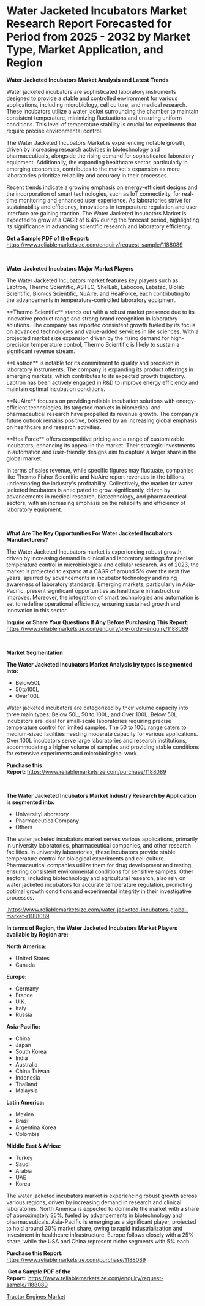 <p><h1>Water Jacketed Incubators Market Research Report Forecasted for Period from 2025 -  2032 by Market Type, Market Application, and Region</h1></p><p><strong>Water Jacketed Incubators Market Analysis and Latest Trends</strong></p>
<p><p>Water jacketed incubators are sophisticated laboratory instruments designed to provide a stable and controlled environment for various applications, including microbiology, cell culture, and medical research. These incubators utilize a water jacket surrounding the chamber to maintain consistent temperature, minimizing fluctuations and ensuring uniform conditions. This level of temperature stability is crucial for experiments that require precise environmental control.</p><p>The Water Jacketed Incubators Market is experiencing notable growth, driven by increasing research activities in biotechnology and pharmaceuticals, alongside the rising demand for sophisticated laboratory equipment. Additionally, the expanding healthcare sector, particularly in emerging economies, contributes to the market's expansion as more laboratories prioritize reliability and accuracy in their processes.</p><p>Recent trends indicate a growing emphasis on energy-efficient designs and the incorporation of smart technologies, such as IoT connectivity, for real-time monitoring and enhanced user experience. As laboratories strive for sustainability and efficiency, innovations in temperature regulation and user interface are gaining traction. The Water Jacketed Incubators Market is expected to grow at a CAGR of 6.4% during the forecast period, highlighting its significance in advancing scientific research and laboratory efficiency.</p></p>
<p><strong>Get a Sample PDF of the Report:&nbsp;</strong> <a href="https://www.reliablemarketsize.com/enquiry/request-sample/1188089?utm_campaign=3075&utm_medium=2&utm_source=Github&utm_content=ia&utm_term=10042025&utm_id=water-jacketed-incubators">https://www.reliablemarketsize.com/enquiry/request-sample/1188089</a></p>
<p>&nbsp;</p>
<p><strong>Water Jacketed Incubators Major Market Players</strong></p>
<p><p>The Water Jacketed Incubators market features key players such as Labtron, Thermo Scientific, ASTEC, ShelLab, Labocon, Labstac, Biolab Scientific, Bionics Scientific, NuAire, and HealForce, each contributing to the advancements in temperature-controlled laboratory equipment.</p><p>**Thermo Scientific** stands out with a robust market presence due to its innovative product range and strong brand recognition in laboratory solutions. The company has reported consistent growth fueled by its focus on advanced technologies and value-added services in life sciences. With a projected market size expansion driven by the rising demand for high-precision temperature control, Thermo Scientific is likely to sustain a significant revenue stream.</p><p>**Labtron** is notable for its commitment to quality and precision in laboratory instruments. The company is expanding its product offerings in emerging markets, which contributes to its expected growth trajectory. Labtron has been actively engaged in R&D to improve energy efficiency and maintain optimal incubation conditions.</p><p>**NuAire** focuses on providing reliable incubation solutions with energy-efficient technologies. Its targeted markets in biomedical and pharmaceutical research have propelled its revenue growth. The company’s future outlook remains positive, bolstered by an increasing global emphasis on healthcare and research activities.</p><p>**HealForce** offers competitive pricing and a range of customizable incubators, enhancing its appeal in the market. Their strategic investments in automation and user-friendly designs aim to capture a larger share in the global market.</p><p>In terms of sales revenue, while specific figures may fluctuate, companies like Thermo Fisher Scientific and NuAire report revenues in the billions, underscoring the industry's profitability. Collectively, the market for water jacketed incubators is anticipated to grow significantly, driven by advancements in medical research, biotechnology, and pharmaceutical sectors, with an increasing emphasis on the reliability and efficiency of laboratory equipment.</p></p>
<p>&nbsp;</p>
<p><strong>What Are The Key Opportunities For Water Jacketed Incubators Manufacturers?</strong></p>
<p><p>The Water Jacketed Incubators market is experiencing robust growth, driven by increasing demand in clinical and laboratory settings for precise temperature control in microbiological and cellular research. As of 2023, the market is projected to expand at a CAGR of around 5% over the next five years, spurred by advancements in incubator technology and rising awareness of laboratory standards. Emerging markets, particularly in Asia-Pacific, present significant opportunities as healthcare infrastructure improves. Moreover, the integration of smart technologies and automation is set to redefine operational efficiency, ensuring sustained growth and innovation in this sector.</p></p>
<p><strong>Inquire or Share Your Questions If Any Before Purchasing This Report:</strong> <a href="https://www.reliablemarketsize.com/enquiry/pre-order-enquiry/1188089?utm_campaign=3075&utm_medium=2&utm_source=Github&utm_content=ia&utm_term=10042025&utm_id=water-jacketed-incubators">https://www.reliablemarketsize.com/enquiry/pre-order-enquiry/1188089</a></p>
<p>&nbsp;</p>
<p><strong>Market Segmentation</strong></p>
<p><strong>The Water Jacketed Incubators Market Analysis by types is segmented into:</strong></p>
<p><ul><li>Below50L</li><li>50to100L</li><li>Over100L</li></ul></p>
<p><p>Water jacketed incubators are categorized by their volume capacity into three main types: Below 50L, 50 to 100L, and Over 100L. Below 50L incubators are ideal for small-scale laboratories requiring precise temperature control for limited samples. The 50 to 100L range caters to medium-sized facilities needing moderate capacity for various applications. Over 100L incubators serve large laboratories and research institutions, accommodating a higher volume of samples and providing stable conditions for extensive experiments and microbiological work.</p></p>
<p><strong>Purchase this Report:&nbsp;</strong><a href="https://www.reliablemarketsize.com/purchase/1188089?utm_campaign=3075&utm_medium=2&utm_source=Github&utm_content=ia&utm_term=10042025&utm_id=water-jacketed-incubators">https://www.reliablemarketsize.com/purchase/1188089</a></p>
<p>&nbsp;</p>
<p><strong>The Water Jacketed Incubators Market Industry Research by Application is segmented into:</strong></p>
<p><ul><li>UniversityLaboratory</li><li>PharmaceuticalCompany</li><li>Others</li></ul></p>
<p><p>The water jacketed incubators market serves various applications, primarily in university laboratories, pharmaceutical companies, and other research facilities. In university laboratories, these incubators provide stable temperature control for biological experiments and cell culture. Pharmaceutical companies utilize them for drug development and testing, ensuring consistent environmental conditions for sensitive samples. Other sectors, including biotechnology and agricultural research, also rely on water jacketed incubators for accurate temperature regulation, promoting optimal growth conditions and experimental integrity in their investigative processes.</p></p>
<p><a href="https://www.reliablemarketsize.com/water-jacketed-incubators-global-market-r1188089?utm_campaign=3075&utm_medium=2&utm_source=Github&utm_content=ia&utm_term=10042025&utm_id=water-jacketed-incubators">&nbsp;https://www.reliablemarketsize.com/water-jacketed-incubators-global-market-r1188089</a></p>
<p><strong>In terms of Region, the Water Jacketed Incubators Market Players available by Region are:</strong></p>
<p>
    <p> <strong> North America: </strong>
        <ul>
            <li>United States</li>
            <li>Canada</li>
        </ul>
        </p> 
    <p> <strong> Europe: </strong>
        <ul>
            <li>Germany</li>
            <li>France</li>
            <li>U.K.</li>
            <li>Italy</li>
            <li>Russia</li>
        </ul>
        </p> 
    <p> <strong> Asia-Pacific: </strong>
        <ul>
            <li>China</li>
            <li>Japan</li>
            <li>South Korea</li>
            <li>India</li>
            <li>Australia</li>
            <li>China Taiwan</li>
            <li>Indonesia</li>
            <li>Thailand</li>
            <li>Malaysia</li>
        </ul>
        </p> 
    <p> <strong> Latin America: </strong>
        <ul>
            <li>Mexico</li>
            <li>Brazil</li>
            <li>Argentina Korea</li>
            <li>Colombia</li>
        </ul>
        </p> 
    <p> <strong> Middle East & Africa: </strong>
        <ul>
            <li>Turkey</li>
            <li>Saudi</li>
            <li>Arabia</li>
            <li>UAE</li>
            <li>Korea</li>
        </ul>
    </p>
    </p>
<p><p>The water jacketed incubators market is experiencing robust growth across various regions, driven by increasing demand in research and clinical laboratories. North America is expected to dominate the market with a share of approximately 35%, fueled by advancements in biotechnology and pharmaceuticals. Asia-Pacific is emerging as a significant player, projected to hold around 30% market share, owing to rapid industrialization and investment in healthcare infrastructure. Europe follows closely with a 25% share, while the USA and China represent niche segments with 5% each.</p></p>
<p><strong>Purchase this Report: </strong><a href="https://www.reliablemarketsize.com/purchase/1188089?utm_campaign=3075&utm_medium=2&utm_source=Github&utm_content=ia&utm_term=10042025&utm_id=water-jacketed-incubators">https://www.reliablemarketsize.com/purchase/1188089</a></p>
<p>&nbsp;<strong>Get a Sample PDF of the Report:&nbsp;&nbsp;</strong><a href="https://www.reliablemarketsize.com/enquiry/request-sample/1188089?utm_campaign=3075&utm_medium=2&utm_source=Github&utm_content=ia&utm_term=10042025&utm_id=water-jacketed-incubators">https://www.reliablemarketsize.com/enquiry/request-sample/1188089</a></p>
<p><strong></strong></p>
<p><p><a href="https://github.com/barlevsebako/Market-Research-Report-List-1/blob/main/tractor-engines-market.md?utm_campaign=3075&utm_medium=2&utm_source=Github&utm_content=ia&utm_term=10042025&utm_id=water-jacketed-incubators">Tractor Engines Market</a></p></p>